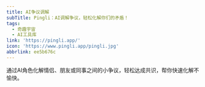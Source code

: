 ```yaml
---
title: AI争议调解
subTitle: Pingli：AI调解争议，轻松化解你们的矛盾！
tags:
  - 奇趣宇宙
  - AI工具库
link: 'https://pingli.app/'
icon: 'https://www.pingli.app/pingli.jpg'
abbrlink: ee5b676c
---
```


通过AI角色化解情侣、朋友或同事之间的小争议，轻松达成共识，帮你快速化解不愉快。